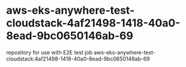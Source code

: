 # aws-eks-anywhere-test-cloudstack-4af21498-1418-40a0-8ead-9bc0650146ab-69
repository for use with E2E test job aws-eks-anywhere-test-cloudstack:4af21498-1418-40a0-8ead-9bc0650146ab-69
